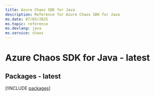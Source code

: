 ```yaml
---
title: Azure Chaos SDK for Java
description: Reference for Azure Chaos SDK for Java
ms.date: 07/03/2025
ms.topic: reference
ms.devlang: java
ms.service: chaos
---
```

# Azure Chaos SDK for Java - latest
## Packages - latest
[!INCLUDE [packages](chaos-index.md)]